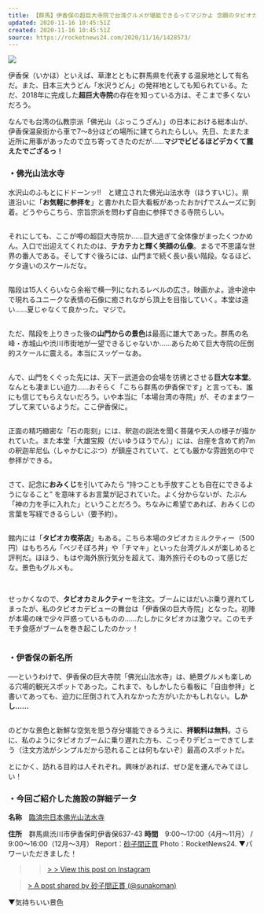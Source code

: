 ```yaml
---
title: 【群馬】伊香保の超巨大寺院で台湾グルメが堪能できるってマジかよ 念願のタピオカデビューを果たしてきた！
updated: 2020-11-16 10:45:51Z
created: 2020-11-16 10:45:51Z
source: https://rocketnews24.com/2020/11/16/1428573/
---
```


![](https://rocketnews24.com/2020/11/16/1428573/480)

伊香保（いかほ）といえば、草津とともに群馬県を代表する温泉地として有名だ。また、日本三大うどん「水沢うどん」の発祥地としても知られている。ただ、2018年に完成した**超巨大寺院**の存在を知っている方は、そこまで多くないだろう。

なんでも台湾の仏教宗派「佛光山（ぶっこうざん）」の日本における総本山が、伊香保温泉街から車で7～8分ほどの場所に建てられたらしい。先日、たまたま近所に用事があったので立ち寄ってきたのだが……**マジでビビるほどデカくて震えたでござるっ！**

### ・佛光山法水寺

水沢山のふもとにドドーンッ!!　と建立された佛光山法水寺（ほうすいじ）。県道沿いに「**お気軽に参拝を**」と書かれた巨大看板があったおかげでスムーズに到着。どうやらこちら、宗旨宗派を問わず自由に参拝できる寺院らしい。

![](data:image/gif;base64,R0lGODlhAQABAIAAAAAAAP///yH5BAEAAAAALAAAAAABAAEAAAIBRAA7)

それにしても、ここが噂の超巨大寺院か……巨大過ぎて全体像がまったくつかめん。入口で出迎えてくれたのは、**テカテカと輝く笑顔の仏像**。まるで不思議な世界の番人である。そしてすぐ後ろには、山門まで続く長い長い階段。なるほど、ケタ違いのスケールだな。

![](data:image/gif;base64,R0lGODlhAQABAIAAAAAAAP///yH5BAEAAAAALAAAAAABAAEAAAIBRAA7)

階段は15人くらいなら余裕で横一列になれるレベルの広さ。映画かよ。途中途中で現れるユニークな表情の石像に癒されながら頂上を目指していく。本堂は遠い……夏じゃなくて良かった。マジで。

![](data:image/gif;base64,R0lGODlhAQABAIAAAAAAAP///yH5BAEAAAAALAAAAAABAAEAAAIBRAA7)

ただ、階段を上りきった後の**山門からの景色**は最高に雄大であった。群馬の名峰・赤城山や渋川市街地が一望できるじゃないか……あらためて巨大寺院の圧倒的スケールに震える。本当にスッゲーなあ。

![](data:image/gif;base64,R0lGODlhAQABAIAAAAAAAP///yH5BAEAAAAALAAAAAABAAEAAAIBRAA7)

んで、山門をくぐった先には、天下一武道会の会場を彷彿とさせる**巨大な本堂**。なんとも凄まじい迫力……おそらく「こちら群馬の伊香保です」と言っても、誰にも信じてもらえないだろう。いや本当に「本場台湾の寺院」が、そのままワープして来ているようだ。ここ伊香保に。

![](data:image/gif;base64,R0lGODlhAQABAIAAAAAAAP///yH5BAEAAAAALAAAAAABAAEAAAIBRAA7)

正面の精巧緻密な「石の彫刻」には、釈迦の説法を聞く菩薩や天人の様子が描かれていた。また本堂「大雄宝殿（だいゆうほうでん）」には、台座を含めて約7mの釈迦牟尼仏（しゃかむにぶつ）が鎮座されていて、とても厳かな雰囲気の中で参拝ができる。

![](data:image/gif;base64,R0lGODlhAQABAIAAAAAAAP///yH5BAEAAAAALAAAAAABAAEAAAIBRAA7)

さて、記念に**おみくじ**を引いてみたら “持つことも手放すことも自在にできるようになること” を意味するお言葉が記されていた。よく分からないが、たぶん「神の力を手に入れた」ということだろう。ちなみに希望であれば、おみくじの言葉を写経できるらしい（要予約）。

![](data:image/gif;base64,R0lGODlhAQABAIAAAAAAAP///yH5BAEAAAAALAAAAAABAAEAAAIBRAA7)

館内には「**タピオカ喫茶店**」もある。こちら本場のタピオカミルクティー（500円）はもちろん「ベジそぼろ丼」や「チマキ」といった台湾グルメが楽しめると評判だ。ほほう、もはや海外旅行気分を超えて、海外旅行そのものって感じだな。景色もグルメも。

![](data:image/gif;base64,R0lGODlhAQABAIAAAAAAAP///yH5BAEAAAAALAAAAAABAAEAAAIBRAA7)

![](data:image/gif;base64,R0lGODlhAQABAIAAAAAAAP///yH5BAEAAAAALAAAAAABAAEAAAIBRAA7)

せっかくなので、**タピオカミルクティー**を注文。ブームにはだいぶ乗り遅れてしまったが、私のタピオカデビューの舞台は「伊香保の巨大寺院」となった。初陣が本場の味で少々戸惑っているものの……たしかにタピオカは激ウマ。このモチモチ食感がブームを巻き起こしたのかッ！

![](data:image/gif;base64,R0lGODlhAQABAIAAAAAAAP///yH5BAEAAAAALAAAAAABAAEAAAIBRAA7)

### ・伊香保の新名所

──というわけで、伊香保の巨大寺院「佛光山法水寺」は、絶景グルメも楽しめる穴場的観光スポットであった。これまで、もしかしたら看板に「自由参拝」と書いてあっても、迫力に圧倒されて入れなかった方がいたかもしれない。**しかし……**

![](data:image/gif;base64,R0lGODlhAQABAIAAAAAAAP///yH5BAEAAAAALAAAAAABAAEAAAIBRAA7)

のどかな景色と新鮮な空気を思う存分堪能できるうえに、**拝観料は無料**。さらに、私のようにタピオカブームに乗り遅れた方も、こっそりデビューできてしまう（注文方法がシンプルだから恐れることは何もないぞ）最高のスポットだ。

とにかく、訪れる目的は人それぞれ。興味があれば、ぜひ足を運んでみてほしい！

### ・今回ご紹介した施設の詳細データ

**名称**　[臨済宗日本佛光山法水寺](https://www.facebook.com/%E4%BD%9B%E5%85%89%E5%B1%B1%E6%B3%95%E6%B0%B4%E5%AF%BA-382579398474058)

**住所**　群馬県渋川市伊香保町伊香保637-43
**時間**　9:00～17:00（4月～11月） / 9:00～16:00（12月～3月）
Report：[砂子間正貫](http://rocketnews24.com/author/masanuki-sunakoma/)
Photo：RocketNews24.
▼パワーいただきました！

>   > [>         >  View this post on Instagram](https://www.instagram.com/p/CHKSi07pRg1/?utm_source=ig_embed&utm_campaign=loading)

> [> A post shared by 砂子間正貫 (@sunakoman)](https://www.instagram.com/p/CHKSi07pRg1/?utm_source=ig_embed&utm_campaign=loading)

▼気持ちいい景色

![](data:image/gif;base64,R0lGODlhAQABAIAAAAAAAP///yH5BAEAAAAALAAAAAABAAEAAAIBRAA7)